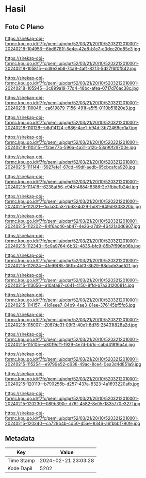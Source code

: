 # Hasil

## Foto C Plano

https://sirekap-obj-formc.kpu.go.id/f7fc/pemilu/pdpr/52/03/21/20/10/5203212010001-20240218-104956--6bd6781f-5e4e-42e8-b1e7-c3dcc20d85c3.jpg

https://sirekap-obj-formc.kpu.go.id/f7fc/pemilu/pdpr/52/03/21/20/10/5203212010001-20240218-105815--cd9e2eb8-74a9-4af1-8213-5d27f6f0f842.jpg

https://sirekap-obj-formc.kpu.go.id/f7fc/pemilu/pdpr/52/03/21/20/10/5203212010001-20240218-105945--3c899a19-77d4-48bc-afea-0717d76ac38c.jpg

https://sirekap-obj-formc.kpu.go.id/f7fc/pemilu/pdpr/52/03/21/20/10/5203212010001-20240218-110046--ca619879-7156-491f-a5f5-0110b51820e3.jpg

https://sirekap-obj-formc.kpu.go.id/f7fc/pemilu/pdpr/52/03/21/20/10/5203212010001-20240218-110128--b8d14124-c686-4ae1-b94d-3b72468cc1a7.jpg

https://sirekap-obj-formc.kpu.go.id/f7fc/pemilu/pdpr/52/03/21/20/10/5203212010001-20240218-110315--ff2ae77b-596a-4a31-b12b-53a90f29700e.jpg

https://sirekap-obj-formc.kpu.go.id/f7fc/pemilu/pdpr/52/03/21/20/10/5203212010001-20240215-111144--5927efe1-67dd-49df-aedb-65cbcafca928.jpg

https://sirekap-obj-formc.kpu.go.id/f7fc/pemilu/pdpr/52/03/21/20/10/5203212010001-20240215-111416--6238af56-c945-4884-8386-2e7fbbe1b24d.jpg

https://sirekap-obj-formc.kpu.go.id/f7fc/pemilu/pdpr/52/03/21/20/10/5203212010001-20240215-112021--1cda30a3-2b63-4d29-bd81-649d9303320b.jpg

https://sirekap-obj-formc.kpu.go.id/f7fc/pemilu/pdpr/52/03/21/20/10/5203212010001-20240215-112202--84f6ac46-ab47-4e26-a7d9-46421a0d6907.jpg

https://sirekap-obj-formc.kpu.go.id/f7fc/pemilu/pdpr/52/03/21/20/10/5203212010001-20240215-112343--5c9a9764-6b32-4835-bfc9-85b7f596b06b.jpg

https://sirekap-obj-formc.kpu.go.id/f7fc/pemilu/pdpr/52/03/21/20/10/5203212010001-20240215-112624--4fe99f85-36fb-4bf3-8b29-88dcde3ae521.jpg

https://sirekap-obj-formc.kpu.go.id/f7fc/pemilu/pdpr/52/03/21/20/10/5203212010001-20240215-113056--a10afa97-c641-4150-8ffd-b7a331200814.jpg

https://sirekap-obj-formc.kpu.go.id/f7fc/pemilu/pdpr/52/03/21/20/10/5203212010001-20240215-114157--41d1eee7-84b9-4ae3-81ee-376145bf5fc6.jpg

https://sirekap-obj-formc.kpu.go.id/f7fc/pemilu/pdpr/52/03/21/20/10/5203212010001-20240215-115007--2067dc31-09f3-40e1-8d76-25431f828a2d.jpg

https://sirekap-obj-formc.kpu.go.id/f7fc/pemilu/pdpr/52/03/21/20/10/5203212010001-20240215-115105--a8019cf1-1929-4e7d-bb1c-cabd41816a4d.jpg

https://sirekap-obj-formc.kpu.go.id/f7fc/pemilu/pdpr/52/03/21/20/10/5203212010001-20240215-115254--e9799e52-d638-49ac-8ce4-0ea3d4d851a9.jpg

https://sirekap-obj-formc.kpu.go.id/f7fc/pemilu/pdpr/52/03/21/20/10/5203212010001-20240215-120119--b790256b-d257-437a-8323-4a1693220afb.jpg

https://sirekap-obj-formc.kpu.go.id/f7fc/pemilu/pdpr/52/03/21/20/10/5203212010001-20240215-120230--089b390e-d76f-4582-8e05-1835770e327f.jpg

https://sirekap-obj-formc.kpu.go.id/f7fc/pemilu/pdpr/52/03/21/20/10/5203212010001-20240215-120340--ca729b4b-cd50-45ae-8346-a6fbbbf790fe.jpg


## Metadata

| Key        | Value               |
| ---------- | ------------------- |
| Time Stamp | 2024-02-21 23:03:28 |
| Kode Dapil | 5202                |



